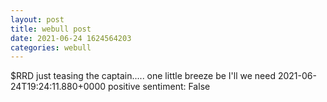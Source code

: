 ```yaml
--- 
layout: post 
title: webull post 
date: 2021-06-24 1624564203 
categories: webull 
--- 
```

$RRD just teasing the captain..... one little breeze be I'll we need	2021-06-24T19:24:11.880+0000
positive sentiment: False